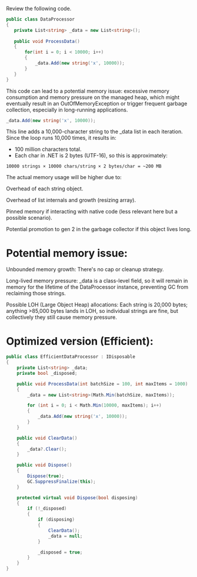 Review the following code.

 ```csharp
public class DataProcessor
{
    private List<string> _data = new List<string>();
    
    public void ProcessData()
    {
        for(int i = 0; i < 10000; i++)
        {
            _data.Add(new string('x', 10000));
        }
    }
}
```
This code can lead to a potential memory issue: excessive memory consumption and memory pressure on the managed heap, which might eventually result in an OutOfMemoryException or trigger frequent garbage collection, especially in long-running applications.
 ```csharp
_data.Add(new string('x', 10000));
```
This line adds a 10,000-character string to the _data list in each iteration. Since the loop runs 10,000 times, it results in:
* 100 million characters total.
* Each char in .NET is 2 bytes (UTF-16), so this is approximately:
 ```
10000 strings × 10000 chars/string × 2 bytes/char = ~200 MB
 ```
The actual memory usage will be higher due to:

Overhead of each string object.

Overhead of list internals and growth (resizing array).

Pinned memory if interacting with native code (less relevant here but a possible scenario).

Potential promotion to gen 2 in the garbage collector if this object lives long.

# Potential memory issue:
Unbounded memory growth: There's no cap or cleanup strategy.

Long-lived memory pressure: _data is a class-level field, so it will remain in memory for the lifetime of the DataProcessor instance, preventing GC from reclaiming those strings.

Possible LOH (Large Object Heap) allocations: Each string is 20,000 bytes; anything >85,000 bytes lands in LOH, so individual strings are fine, but collectively they still cause memory pressure.


# Optimized version (Efficient):
```csharp
public class EfficientDataProcessor : IDisposable
{
    private List<string> _data;
    private bool _disposed;

    public void ProcessData(int batchSize = 100, int maxItems = 1000)
    {
        _data = new List<string>(Math.Min(batchSize, maxItems));

        for (int i = 0; i < Math.Min(10000, maxItems); i++)
        {
            _data.Add(new string('x', 10000));
        }
    }

    public void ClearData()
    {
        _data?.Clear();
    }

    public void Dispose()
    {
        Dispose(true);
        GC.SuppressFinalize(this);
    }

    protected virtual void Dispose(bool disposing)
    {
        if (!_disposed)
        {
            if (disposing)
            {
                ClearData();
                _data = null;
            }

            _disposed = true;
        }
    }
}
```

